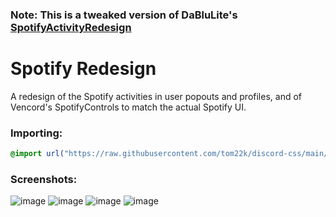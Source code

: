 ### Note: This is a tweaked version of DaBluLite's [SpotifyActivityRedesign](https://github.com/DaBluLite/css-snippets/tree/master/SpotifyActivityRedesign)

# Spotify Redesign
A redesign of the Spotify activities in user popouts and profiles, and of Vencord's SpotifyControls to match the actual Spotify UI.

### Importing:
```css
@import url("https://raw.githubusercontent.com/tom22k/discord-css/main/Themes/SpotifyRedesignV2.css");
```

### Screenshots:
![image](https://github.com/tom22k/css-snippets/assets/143504320/d3248a8b-1368-4cf3-acf0-55f3380d9e8b)
![image](https://github.com/user-attachments/assets/2e1a5f03-cdf0-4d71-bc78-c65639bc1bd0)
![image](https://github.com/tom22k/css-snippets/assets/143504320/81f261f2-7888-4d32-832d-74b145775dcc)
![image](https://github.com/tom22k/css-snippets/assets/143504320/4ac052da-fefa-42a1-994b-8bf7cdf9bd5c)

